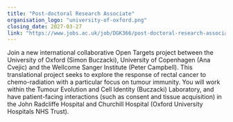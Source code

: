 ```yaml
---
title: "Post-doctoral Research Associate"
organisation_logo: "university-of-oxford.png"
closing_date: 2027-03-27
link: "https://www.jobs.ac.uk/job/DGK366/post-doctoral-research-associate"
---
```

Join a new international collaborative Open Targets project between the University of Oxford (Simon Buczacki), University of Copenhagen (Ana Cvejic) and the Wellcome Sanger Institute (Peter Campbell). This translational project seeks to explore the response of rectal cancer to chemo-radiation with a particular focus on tumour immunity. You will work within the Tumour Evolution and Cell Identity (Buczacki) Laboratory, and have patient-facing interactions (such as consent and tissue acquisition) in the John Radcliffe Hospital and Churchill Hospital (Oxford University Hospitals NHS Trust).
